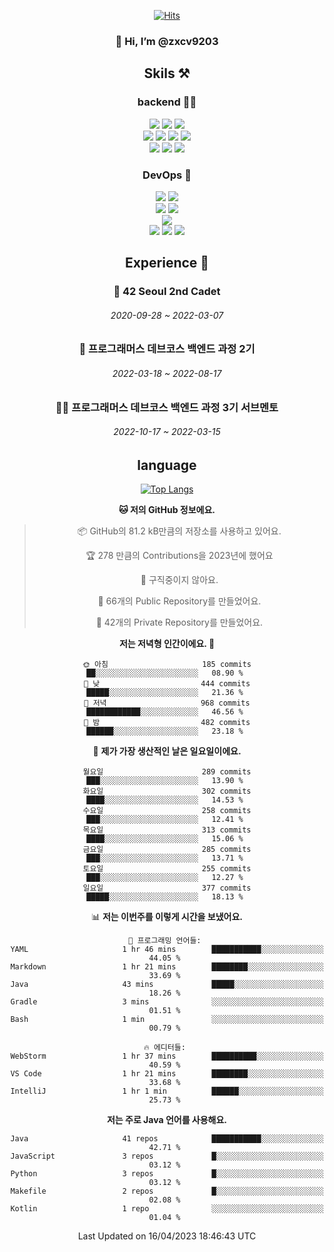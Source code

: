 <div align="center">

[![Hits](https://hits.seeyoufarm.com/api/count/incr/badge.svg?url=https%3A%2F%2Fgithub.com%2Fzxcv9203%2Fhit-counter&count_bg=%23FF7272&title_bg=%23324C2E&icon=codeigniter.svg&icon_color=%23DD5B5B&title=%EB%B0%A9%EB%AC%B8%EC%9E%90&edge_flat=false)](https://hits.seeyoufarm.com)
  
### 👋 Hi, I’m @zxcv9203

## Skils ⚒️
### backend 🧑‍💻
  
<img src="https://img.shields.io/badge/Java-FF6600?style=flat-square&logo=buymeacoffee&logoColor=white"/>
<img src="https://img.shields.io/badge/Go-0099FF?style=flat-square&logo=go&logoColor=white"/>
<img src="https://img.shields.io/badge/Kotlin-7F52FF?style=flat-square&logo=kotlin&logoColor=white"/>
  
  
<br />
  
<img src="https://img.shields.io/badge/Spring-339933?style=flat-square&logo=Spring&logoColor=white"/>
<img src="https://img.shields.io/badge/Spring Boot-339933?style=flat-square&logo=Spring Boot&logoColor=white"/>
<img src="https://img.shields.io/badge/Spring Security-339933?style=flat-square&logo=Spring Security&logoColor=white"/>
  
<img src="https://img.shields.io/badge/Spring Data JPA-339933?style=flat-square&logo=Hibernate&logoColor=white"/>

<br />
  
  <img src="https://img.shields.io/badge/mysql-0099FF?style=flat-square&logo=mysql&logoColor=white"/>
  <img src="https://img.shields.io/badge/mariadb-0099FF?style=flat-square&logo=mariadb&logoColor=white"/>
  <img src="https://img.shields.io/badge/mongoDB-47A248?style=flat-square&logo=mongodb&logoColor=white"/>
  
  
### DevOps 🚀
  
  <img src="https://img.shields.io/badge/docker-2496ED?style=flat-square&logo=docker&logoColor=white"/>
  <img src="https://img.shields.io/badge/kubernetes-326CE5?style=flat-square&logo=kubernetes&logoColor=white"/>
  
  <br />
  
  <img src="https://img.shields.io/badge/Github Actions-2088FF?style=flat-square&logo=githubactions&logoColor=white"/>
  <img src="https://img.shields.io/badge/Jenkins-D24939?style=flat-square&logo=jenkins&logoColor=white"/>
  
  
  <br />
  <img src="https://img.shields.io/badge/terraform-7B42BC?style=flat-square&logo=terraform&logoColor=white"/>
  
  <br />
  <img src="https://img.shields.io/badge/Amazon AWS-232F3E?style=flat-square&logo=Amazon AWS&logoColor=white"/>

  <img src="https://img.shields.io/badge/GCP-4285F4?style=flat-square&logo=googlecloud&logoColor=white"/>
  <img src="https://img.shields.io/badge/NCP-03C75A?style=flat-square&logo=naver&logoColor=white"/>
  
  
  
## Experience 🏃
  
### 🏫 42 Seoul 2nd Cadet
  ###### 2020-09-28 ~ 2022-03-07
  
### 🏫 프로그래머스 데브코스 백엔드 과정 2기 
  ###### 2022-03-18 ~ 2022-08-17
  
### 🧑‍🏫 프로그래머스 데브코스 백엔드 과정 3기 서브멘토 
  ###### 2022-10-17 ~ 2022-03-15

## language

[![Top Langs](https://github-readme-stats.vercel.app/api/top-langs/?username=zxcv9203&hide=html&exclude_repo=zxcv9203.github.io,golB&theme=grate-gatsby)](https://github.com/zxcv9203/github-readme-stats)
  
<!--START_SECTION:waka-->
**🐱 저의 GitHub 정보에요.** 

> 📦 GitHub의 81.2 kB만큼의 저장소를 사용하고 있어요. 
 > 
> 🏆 278 만큼의 Contributions을 2023년에 했어요
 > 
> 🚫 구직중이지 않아요.
 > 
> 📜 66개의 Public Repository를 만들었어요. 
 > 
> 🔑 42개의 Private Repository를 만들었어요. 
 > 
**저는 저녁형 인간이에요. 🦉** 

```text
🌞 아침                     185 commits         ██░░░░░░░░░░░░░░░░░░░░░░░   08.90 % 
🌆 낮　                     444 commits         █████░░░░░░░░░░░░░░░░░░░░   21.36 % 
🌃 저녁                     968 commits         ████████████░░░░░░░░░░░░░   46.56 % 
🌙 밤　                     482 commits         ██████░░░░░░░░░░░░░░░░░░░   23.18 % 
```
📅 **제가 가장 생산적인 날은 일요일이에요.** 

```text
월요일                      289 commits         ███░░░░░░░░░░░░░░░░░░░░░░   13.90 % 
화요일                      302 commits         ████░░░░░░░░░░░░░░░░░░░░░   14.53 % 
수요일                      258 commits         ███░░░░░░░░░░░░░░░░░░░░░░   12.41 % 
목요일                      313 commits         ████░░░░░░░░░░░░░░░░░░░░░   15.06 % 
금요일                      285 commits         ███░░░░░░░░░░░░░░░░░░░░░░   13.71 % 
토요일                      255 commits         ███░░░░░░░░░░░░░░░░░░░░░░   12.27 % 
일요일                      377 commits         █████░░░░░░░░░░░░░░░░░░░░   18.13 % 
```


📊 **저는 이번주를 이렇게 시간을 보냈어요.** 

```text
💬 프로그래밍 언어들: 
YAML                     1 hr 46 mins        ███████████░░░░░░░░░░░░░░   44.05 % 
Markdown                 1 hr 21 mins        ████████░░░░░░░░░░░░░░░░░   33.69 % 
Java                     43 mins             █████░░░░░░░░░░░░░░░░░░░░   18.26 % 
Gradle                   3 mins              ░░░░░░░░░░░░░░░░░░░░░░░░░   01.51 % 
Bash                     1 min               ░░░░░░░░░░░░░░░░░░░░░░░░░   00.79 % 

🔥 에디터들: 
WebStorm                 1 hr 37 mins        ██████████░░░░░░░░░░░░░░░   40.59 % 
VS Code                  1 hr 21 mins        ████████░░░░░░░░░░░░░░░░░   33.68 % 
IntelliJ                 1 hr 1 min          ██████░░░░░░░░░░░░░░░░░░░   25.73 % 
```

**저는 주로 Java 언어를 사용해요.** 

```text
Java                     41 repos            ███████████░░░░░░░░░░░░░░   42.71 % 
JavaScript               3 repos             █░░░░░░░░░░░░░░░░░░░░░░░░   03.12 % 
Python                   3 repos             █░░░░░░░░░░░░░░░░░░░░░░░░   03.12 % 
Makefile                 2 repos             █░░░░░░░░░░░░░░░░░░░░░░░░   02.08 % 
Kotlin                   1 repo              ░░░░░░░░░░░░░░░░░░░░░░░░░   01.04 % 
```




 Last Updated on 16/04/2023 18:46:43 UTC
<!--END_SECTION:waka-->
  
</div>

